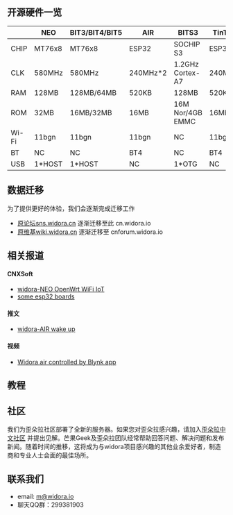 ## 开源硬件一览

|  | NEO | BIT3/BIT4/BIT5 | AIR | BITS3 | TinTin-A |
| --- | --- | --- | --- | --- | --- |
| CHIP | MT76x8 | MT76x8 | ESP32 | SOCHIP S3 | ESP32 |
| CLK | 580MHz | 580MHz | 240MHz*2 | 1.2GHz Cortex-A7 | 240MHz*2 |
| RAM | 128MB | 128MB/64MB | 520KB | 128MB | 520KB |
| ROM | 32MB | 16MB/32MB | 16MB | 16M Nor/4GB EMMC | 16MB |
| Wi-Fi | 11bgn | 11bgn | 11bgn | NC | 11bgn |
| BT | NC | NC | BT4 | NC | BT4 |
| USB | 1*HOST | 1*HOST | NC | 1*OTG | NC |

## 数据迁移
为了提供更好的体验，我们会逐渐完成迁移工作

* [原论坛sns.widora.cn](http://sns.widora.cn) 逐渐迁移至此 cn.widora.io
* [原维基wiki.widora.cn](http://wiki.widora.cn) 逐渐迁移至 cnforum.widora.io

## 相关报道
#### CNXSoft
* [widora-NEO OpenWrt WiFi IoT](https://www.cnx-software.com/2016/09/14/widora-neo-openwrt-wifi-iot-audio-board-is-based-on-mediatek-mt7688-soc-wm8960-audio-dac/)
* [some esp32 boards](https://www.cnx-software.com/2016/09/24/some-esp32-development-boards-to-look-out-for-nodemcu-widora-air-nano32-noduino-quantum-and-wemos/)
#### 推文
* [widora-AIR wake up](https://twitter.com/moononournation/status/1037544330049671169)
#### 视频
* [Widora air controlled by Blynk app](https://www.youtube.com/watch?v=kiuTkfOQvTw&feature=youtu.be)
 


## 教程




## 社区
我们为歪朵拉社区部署了全新的服务器。如果您对歪朵拉感兴趣，请加入[歪朵拉中文社区](http://cnforum.widora.io) 并提出见解。芒果Geek及歪朵拉团队经常帮助回答问题、解决问题和发布新闻。随着时间的推移，这将成为与widora项目感兴趣的其他业余爱好者，制造商和专业人士会面的最佳场所。

## 联系我们
  * email: m@widora.io
  * 聊天QQ群：299381903
